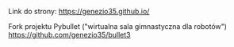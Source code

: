 Link do strony: https://genezio35.github.io/

Fork projektu Pybullet ("wirtualna sala gimnastyczna dla robotów") https://github.com/genezio35/bullet3
